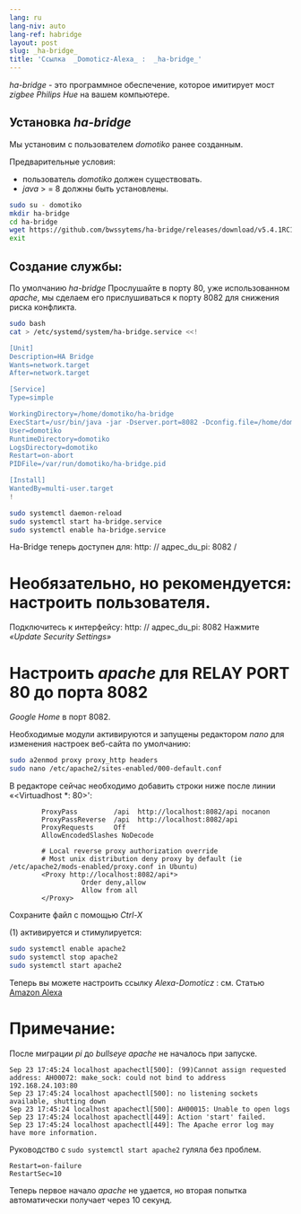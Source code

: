 ```yaml
---
lang: ru
lang-niv: auto
lang-ref: habridge
layout: post
slug: _ha-bridge_
title: 'Ссылка  _Domoticz-Alexa_ :  _ha-bridge_'
---
```


 _ha-bridge_ - это программное обеспечение, которое имитирует мост _zigbee Philips Hue_ на вашем компьютере.


## Установка _ha-bridge_
Мы установим с пользователем   _domotiko_   ранее созданным.  

Предварительные условия:  
  *   пользователь   _domotiko_   должен существовать.  
  *   _java_   >  = 8 должны быть установлены.  

```bash
sudo su - domotiko
mkdir ha-bridge
cd ha-bridge
wget https://github.com/bwssytems/ha-bridge/releases/download/v5.4.1RC1/ha-bridge-5.4.1RC1.jar -O ha-bridge.jar
exit
```


## Создание службы:
По умолчанию _ha-bridge_ Прослушайте в порту 80, уже использованном _apache_, мы сделаем его прислушиваться к порту 8082 для снижения риска конфликта.

``` bash
sudo bash
cat > /etc/systemd/system/ha-bridge.service <<!

[Unit]
Description=HA Bridge
Wants=network.target
After=network.target

[Service]
Type=simple

WorkingDirectory=/home/domotiko/ha-bridge
ExecStart=/usr/bin/java -jar -Dserver.port=8082 -Dconfig.file=/home/domotiko/ha-bridge/data/habridge.config /home/domotiko/ha-bridge/ha-bridge.jar
User=domotiko
RuntimeDirectory=domotiko
LogsDirectory=domotiko
Restart=on-abort
PIDFile=/var/run/domotiko/ha-bridge.pid

[Install]
WantedBy=multi-user.target
!

sudo systemctl daemon-reload
sudo systemctl start ha-bridge.service
sudo systemctl enable ha-bridge.service
```

Ha-Bridge теперь доступен для: http: // адрес_du_pi: 8082 /

# Необязательно, но рекомендуется: настроить пользователя.
Подключитесь к интерфейсу: http: // адрес_du_pi: 8082
Нажмите _«Update Security Settings»_

# Настроить _apache_ для RELAY PORT 80 до порта 8082
_Google Home_ в порт 8082.

Необходимые модули активируются и запущены редактором  _nano_  для изменения настроек веб-сайта по умолчанию: 

``` bash
sudo a2enmod proxy proxy_http headers
sudo nano /etc/apache2/sites-enabled/000-default.conf
```

В редакторе сейчас необходимо добавить строки ниже после линии «<Virtuadhost *: 80>':
```
        ProxyPass         /api  http://localhost:8082/api nocanon
        ProxyPassReverse  /api  http://localhost:8082/api
        ProxyRequests     Off
        AllowEncodedSlashes NoDecode

        # Local reverse proxy authorization override
        # Most unix distribution deny proxy by default (ie /etc/apache2/mods-enabled/proxy.conf in Ubuntu)
        <Proxy http://localhost:8082/api*>
                  Order deny,allow
                  Allow from all
        </Proxy>
```
Сохраните файл с помощью  _Ctrl-X_ 

(1) активируется и стимулируется: 

```bash
sudo systemctl enable apache2
sudo systemctl stop apache2
sudo systemctl start apache2
```

Теперь вы можете настроить ссылку _Alexa-Domoticz_ : см. Статью
[Amazon Alexa](2021-08-14-alexa.md)

# Примечание:
После миграции _pi_ до _bullseye_ _apache_ не началось при запуске.
```
Sep 23 17:45:24 localhost apachectl[500]: (99)Cannot assign requested address: AH00072: make_sock: could not bind to address 192.168.24.103:80
Sep 23 17:45:24 localhost apachectl[500]: no listening sockets available, shutting down
Sep 23 17:45:24 localhost apachectl[500]: AH00015: Unable to open logs
Sep 23 17:45:24 localhost apachectl[449]: Action 'start' failed.
Sep 23 17:45:24 localhost apachectl[449]: The Apache error log may have more information.
```

Руководство с `sudo systemctl start apache2` гуляла без проблем.
```
Restart=on-failure
RestartSec=10
```

Теперь первое начало _apache_ не удается, но вторая попытка автоматически получает через 10 секунд.

